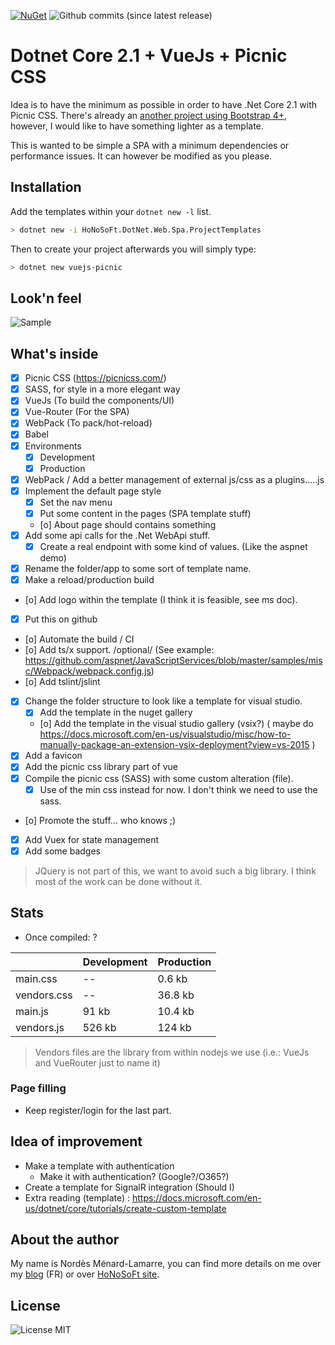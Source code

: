 [![NuGet](https://img.shields.io/nuget/v/HoNoSoFt.DotNet.Web.Spa.ProjectTemplates.svg)](https://www.nuget.org/packages/HoNoSoFt.DotNet.Web.Spa.ProjectTemplates/) 
![Github commits (since latest release)](https://img.shields.io/github/commits-since/nordes/honosoft.dotnet.web.spa.projecttemplates/1.0.0.svg)

# Dotnet Core 2.1 + VueJs + Picnic CSS
Idea is to have the minimum as possible in order to have .Net Core 2.1 with Picnic CSS. There's already an [another project using Bootstrap 4+](https://github.com/MarkPieszak/aspnetcore-Vue-starter), however, I would like to have something lighter as a template.

This is wanted to be simple a SPA with a minimum dependencies or performance issues. It can however be modified as you please.

## Installation
Add the templates within your `dotnet new -l` list.

```bash
> dotnet new -i HoNoSoFt.DotNet.Web.Spa.ProjectTemplates
```

Then to create your project afterwards you will simply type:

```bash
> dotnet new vuejs-picnic
```

## Look'n feel
![Sample](https://github.com/nordes/HoNoSoFt.DotNet.Web.Spa.ProjectTemplates/raw/master/src/screenshot/screenshot-home.png "Sample")

## What's inside
- [x] Picnic CSS (https://picnicss.com/)
- [x] SASS, for style in a more elegant way
- [x] VueJs (To build the components/UI)
- [x] Vue-Router (For the SPA)
- [x] WebPack (To pack/hot-reload)
- [x] Babel
- [x] Environments
  - [x] Development
  - [x] Production
- [x] WebPack / Add a better management of external js/css as a plugins.....js
- [x] Implement the default page style
  - [x] Set the nav menu
  - [x] Put some content in the pages (SPA template stuff)
  - [o] About page should contains something
- [x] Add some api calls for the .Net WebApi stuff.
  - [x] Create a real endpoint with some kind of values. (Like the aspnet demo)
- [x] Rename the folder/app to some sort of template name.
- [x] Make a reload/production build
- [o] Add logo within the template (I think it is feasible, see ms doc).
- [x] Put this on github
- [o] Automate the build / CI
- [o] Add ts/x support. /optional/ (See example: https://github.com/aspnet/JavaScriptServices/blob/master/samples/misc/Webpack/webpack.config.js)
- [o] Add tslint/jslint
- [x] Change the folder structure to look like a template for visual studio.
  - [x] Add the template in the nuget gallery
  - [o] Add the template in the visual studio gallery (vsix?) ( maybe do https://docs.microsoft.com/en-us/visualstudio/misc/how-to-manually-package-an-extension-vsix-deployment?view=vs-2015 )
- [X] Add a favicon
- [X] Add the picnic css library part of vue
- [X] Compile the picnic css (SASS) with some custom alteration (file).
  - [X] Use of the min css instead for now. I don't think we need to use the sass.
- [o] Promote the stuff... who knows ;)
- [x] Add Vuex for state management
- [x] Add some badges

> JQuery is not part of this, we want to avoid such a big library. I think most of the work can be done without it.

## Stats
- Once compiled: ?

|  | Development | Production |
|---|---------------|------------|
| main.css | -- | 0.6 kb |
| vendors.css | -- | 36.8 kb |
| main.js | 91 kb | 10.4 kb |
| vendors.js | 526 kb | 124 kb |

> Vendors files are the library from within nodejs we use (i.e.: VueJs and VueRouter just to name it)

### Page filling
- Keep register/login for the last part.

## Idea of improvement
- Make a template with authentication
  - Make it with authentication? (Google?/O365?)
- Create a template for SignalR integration (Should I)
- Extra reading (template) : https://docs.microsoft.com/en-us/dotnet/core/tutorials/create-custom-template

## About the author
My name is Nordès Ménard-Lamarre, you can find more details on me over my [blog](https://blog.honosoft.com) (FR) or over [HoNoSoFt site](https://www.honosoft.com).

## License
![License MIT](https://img.shields.io/github/license/Nordes/HoNoSoFt.DotNet.Web.Spa.ProjectTemplates.svg)
